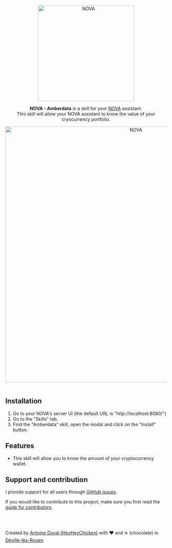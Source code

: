 <div align="center">
<a href="//nova-assistant.com" rel="nofollow">
<img src="https://github.com/HeyHeyChicken/NOVA-Amberdata/blob/master/resources/nova-logo.svg" alt="NOVA" width="300">
</a>

**NOVA - Amberdata** is a skill for your [NOVA](//github.com/HeyHeyChicken/NOVA) assistant.<br>
This skill will allow your NOVA assistant to know the value of your cryocurrency portfolio.
<br>

<img src="https://github.com/HeyHeyChicken/NOVA-Amberdata/blob/master/resources/screenshot.jpg" alt="NOVA" width="800">
</div>

<br>

## Installation

1) Go to your NOVA's server UI (the default URL is "http://localhost:8080/")
2) Go to the "Skills" tab.
3) Find the "Amberdata" skill, open the modal and click on the "Install" button.

## Features

- This skill will allow you to know the amount of your cryptocurrency wallet.

## Support and contribution

I provide support for all users through [GitHub issues](//github.com/HeyHeyChicken/NOVA-Amberdata/issues).

If you would like to contribute to this project, make sure you first read the [guide for contributors](//github.com/HeyHeyChicken/NOVA/blob/master/CONTRIBUTING.md).

<br>
<br>

Created by [Antoine Duval (HeyHeyChicken)](//antoine.cuffel.fr) with ❤ and ☕ (chocolate) in [Déville-lès-Rouen](//en.wikipedia.org/wiki/Déville-lès-Rouen).
